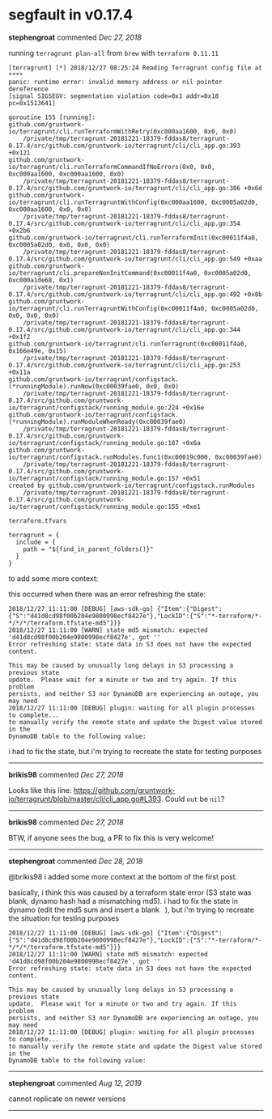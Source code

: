 # segfault in v0.17.4

**stephengroat** commented *Dec 27, 2018*

running `terragrunt plan-all` from `brew` with `terraform 0.11.11`
```
[terragrunt] [*] 2018/12/27 08:25:24 Reading Terragrunt config file at ****
panic: runtime error: invalid memory address or nil pointer dereference
[signal SIGSEGV: segmentation violation code=0x1 addr=0x18 pc=0x1513641]

goroutine 155 [running]:
github.com/gruntwork-io/terragrunt/cli.runTerraformWithRetry(0xc000aa1600, 0x0, 0x0)
	/private/tmp/terragrunt-20181221-18379-fddas8/terragrunt-0.17.4/src/github.com/gruntwork-io/terragrunt/cli/cli_app.go:393 +0x121
github.com/gruntwork-io/terragrunt/cli.runTerraformCommandIfNoErrors(0x0, 0x0, 0xc000aa1600, 0xc000aa1600, 0x0)
	/private/tmp/terragrunt-20181221-18379-fddas8/terragrunt-0.17.4/src/github.com/gruntwork-io/terragrunt/cli/cli_app.go:386 +0x6d
github.com/gruntwork-io/terragrunt/cli.runTerragruntWithConfig(0xc000aa1600, 0xc0005a02d0, 0xc000aa1600, 0x0, 0x0)
	/private/tmp/terragrunt-20181221-18379-fddas8/terragrunt-0.17.4/src/github.com/gruntwork-io/terragrunt/cli/cli_app.go:354 +0x2b6
github.com/gruntwork-io/terragrunt/cli.runTerraformInit(0xc00011f4a0, 0xc0005a02d0, 0x0, 0x0, 0x0)
	/private/tmp/terragrunt-20181221-18379-fddas8/terragrunt-0.17.4/src/github.com/gruntwork-io/terragrunt/cli/cli_app.go:549 +0xaa
github.com/gruntwork-io/terragrunt/cli.prepareNonInitCommand(0xc00011f4a0, 0xc0005a02d0, 0xc000a1de68, 0x1)
	/private/tmp/terragrunt-20181221-18379-fddas8/terragrunt-0.17.4/src/github.com/gruntwork-io/terragrunt/cli/cli_app.go:492 +0x8b
github.com/gruntwork-io/terragrunt/cli.runTerragruntWithConfig(0xc00011f4a0, 0xc0005a02d0, 0x0, 0x0, 0x0)
	/private/tmp/terragrunt-20181221-18379-fddas8/terragrunt-0.17.4/src/github.com/gruntwork-io/terragrunt/cli/cli_app.go:344 +0x1f2
github.com/gruntwork-io/terragrunt/cli.runTerragrunt(0xc00011f4a0, 0x166e49e, 0x15)
	/private/tmp/terragrunt-20181221-18379-fddas8/terragrunt-0.17.4/src/github.com/gruntwork-io/terragrunt/cli/cli_app.go:253 +0x11a
github.com/gruntwork-io/terragrunt/configstack.(*runningModule).runNow(0xc00039fae0, 0x0, 0x0)
	/private/tmp/terragrunt-20181221-18379-fddas8/terragrunt-0.17.4/src/github.com/gruntwork-io/terragrunt/configstack/running_module.go:224 +0x16e
github.com/gruntwork-io/terragrunt/configstack.(*runningModule).runModuleWhenReady(0xc00039fae0)
	/private/tmp/terragrunt-20181221-18379-fddas8/terragrunt-0.17.4/src/github.com/gruntwork-io/terragrunt/configstack/running_module.go:187 +0x6a
github.com/gruntwork-io/terragrunt/configstack.runModules.func1(0xc00019c000, 0xc00039fae0)
	/private/tmp/terragrunt-20181221-18379-fddas8/terragrunt-0.17.4/src/github.com/gruntwork-io/terragrunt/configstack/running_module.go:157 +0x51
created by github.com/gruntwork-io/terragrunt/configstack.runModules
	/private/tmp/terragrunt-20181221-18379-fddas8/terragrunt-0.17.4/src/github.com/gruntwork-io/terragrunt/configstack/running_module.go:155 +0xe1
```
`terraform.tfvars`
```
terragrunt = {
  include = {
    path = "${find_in_parent_folders()}"
  }
}
```
to add some more context:

this occurred when there was an error refreshing the state:
```
2018/12/27 11:11:00 [DEBUG] [aws-sdk-go] {"Item":{"Digest":{"S":"d41d8cd98f00b204e9800998ecf8427e"},"LockID":{"S":"*-terraform/*-*/*/*/terraform.tfstate-md5"}}}
2018/12/27 11:11:00 [WARN] state md5 mismatch: expected 'd41d8cd98f00b204e9800998ecf8427e', got ''
Error refreshing state: state data in S3 does not have the expected content.

This may be caused by unusually long delays in S3 processing a previous state
update.  Please wait for a minute or two and try again. If this problem
persists, and neither S3 nor DynamoDB are experiencing an outage, you may need
2018/12/27 11:11:00 [DEBUG] plugin: waiting for all plugin processes to complete...
to manually verify the remote state and update the Digest value stored in the
DynamoDB table to the following value: 
```
i had to fix the state, but i'm trying to recreate the state for testing purposes
<br />
***


**brikis98** commented *Dec 27, 2018*

Looks like this line: https://github.com/gruntwork-io/terragrunt/blob/master/cli/cli_app.go#L393. Could `out` be `nil`?
***

**brikis98** commented *Dec 27, 2018*

BTW, if anyone sees the bug, a PR to fix this is very welcome!
***

**stephengroat** commented *Dec 28, 2018*

@brikis98 i added some more context at the bottom of the first post.

basically, i think this was caused by a terraform state error (S3 state was blank, dynamo hash had a mismatching md5). i had to fix the state in dynamo (edit the md5 sum and insert a blank ` `), but i'm trying to recreate the situation for testing purposes

```
2018/12/27 11:11:00 [DEBUG] [aws-sdk-go] {"Item":{"Digest":{"S":"d41d8cd98f00b204e9800998ecf8427e"},"LockID":{"S":"*-terraform/*-*/*/*/terraform.tfstate-md5"}}}
2018/12/27 11:11:00 [WARN] state md5 mismatch: expected 'd41d8cd98f00b204e9800998ecf8427e', got ''
Error refreshing state: state data in S3 does not have the expected content.

This may be caused by unusually long delays in S3 processing a previous state
update.  Please wait for a minute or two and try again. If this problem
persists, and neither S3 nor DynamoDB are experiencing an outage, you may need
2018/12/27 11:11:00 [DEBUG] plugin: waiting for all plugin processes to complete...
to manually verify the remote state and update the Digest value stored in the
DynamoDB table to the following value: 
```
***

**stephengroat** commented *Aug 12, 2019*

cannot replicate on newer versions
***

